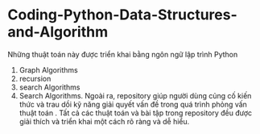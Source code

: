 # Coding-Python-Data-Structures-and-Algorithm
Những thuật toán này được triển khai bằng ngôn ngữ lập trình Python
 1. Graph Algorithms
 2. recursion
 3. search Algorithms
 4. Search Algorithms. 
Ngoài ra, repository giúp người dùng củng cố kiến thức và trau dồi kỹ năng giải quyết vấn đề trong quá trình phỏng vấn thuật toán . Tất cả các thuật toán và bài tập trong repository đều được giải thích và triển khai một cách rõ ràng và dễ hiểu.
